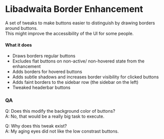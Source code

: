 # Libadwaita Border Enhancement

A set of tweaks to make buttons easier to distinguish by drawing borders around buttons.\
This might improve the accessibility of the UI for some people.

#### What it does
- Draws borders regular buttons
- Excludes flat buttons on non-active/ non-hovered state from the enhancement
- Adds borders for hovered buttons
- Adds subtle shadows and increases border visibility for clicked buttons
- Adds faint borders to the sidebar row (the sidebar on the left)
- Tweaked headerbar buttons

### QA

Q: Does this modify the background color of buttons?\
A: No, that would be a really big task to execute.

Q: Why does this tweak exist?\
A: My aging eyes did not like the low constrast buttons.
